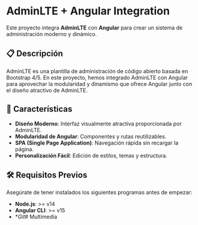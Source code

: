 # AdminLTE + Angular Integration

Este proyecto integra **AdminLTE** con **Angular** para crear un sistema de administración moderno y dinámico.

## 📋 Descripción

AdminLTE es una plantilla de administración de código abierto basada en Bootstrap 4/5. En este proyecto, hemos integrado AdminLTE con Angular para aprovechar la modularidad y dinamismo que ofrece Angular junto con el diseño atractivo de AdminLTE.

## 🚀 Características

- **Diseño Moderno**: Interfaz visualmente atractiva proporcionada por AdminLTE.
- **Modularidad de Angular**: Componentes y rutas reutilizables.
- **SPA (Single Page Application)**: Navegación rápida sin recargar la página.
- **Personalización Fácil**: Edición de estilos, temas y estructura.

## 🛠️ Requisitos Previos

Asegúrate de tener instalados los siguientes programas antes de empezar:

- **Node.js**: >= v14
- **Angular CLI**: >= v15
- **Git*#   M u l t i m e d i a  
 